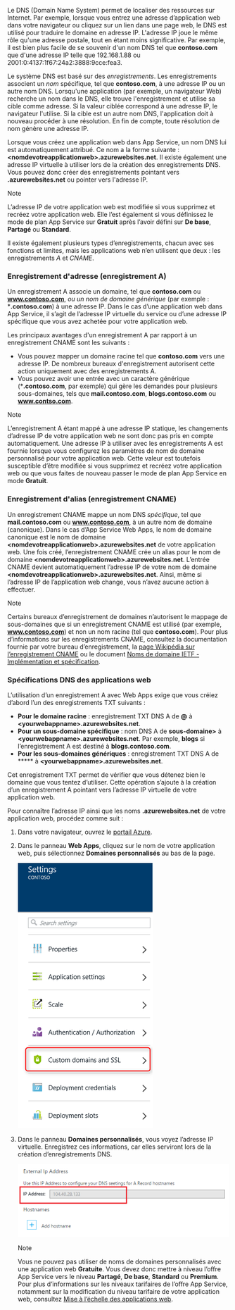 Le DNS (Domain Name System) permet de localiser des ressources sur Internet. Par exemple, lorsque vous entrez une adresse d’application web dans votre navigateur ou cliquez sur un lien dans une page web, le DNS est utilisé pour traduire le domaine en adresse IP. L'adresse IP joue le même rôle qu'une adresse postale, tout en étant moins significative. Par exemple, il est bien plus facile de se souvenir d'un nom DNS tel que **contoso.com** que d'une adresse IP telle que 192.168.1.88 ou 2001:0:4137:1f67:24a2:3888:9cce:fea3.

Le système DNS est basé sur des *enregistrements*. Les enregistrements associent un *nom* spécifique, tel que **contoso.com**, à une adresse IP ou un autre nom DNS. Lorsqu'une application (par exemple, un navigateur Web) recherche un nom dans le DNS, elle trouve l'enregistrement et utilise sa cible comme adresse. Si la valeur ciblée correspond à une adresse IP, le navigateur l'utilise. Si la cible est un autre nom DNS, l'application doit à nouveau procéder à une résolution. En fin de compte, toute résolution de nom génère une adresse IP.

Lorsque vous créez une application web dans App Service, un nom DNS lui est automatiquement attribué. Ce nom a la forme suivante : **&lt;nomdevotreapplicationweb&gt;.azurewebsites.net**. Il existe également une adresse IP virtuelle à utiliser lors de la création des enregistrements DNS. Vous pouvez donc créer des enregistrements pointant vers **.azurewebsites.net** ou pointer vers l'adresse IP.

> [!NOTE]
> L’adresse IP de votre application web est modifiée si vous supprimez et recréez votre application web. Elle l’est également si vous définissez le mode de plan App Service sur **Gratuit** après l’avoir défini sur **De base**, **Partagé** ou **Standard**.
> 
> 

Il existe également plusieurs types d’enregistrements, chacun avec ses fonctions et limites, mais les applications web n’en utilisent que deux : les enregistrements *A* et *CNAME*.

### Enregistrement d'adresse (enregistrement A)
Un enregistrement A associe un domaine, tel que **contoso.com** ou **www.contoso.com**, *ou un nom de domaine générique* (par exemple : ***.contoso.com**) à une adresse IP. Dans le cas d’une application web dans App Service, il s’agit de l’adresse IP virtuelle du service ou d’une adresse IP spécifique que vous avez achetée pour votre application web.

Les principaux avantages d'un enregistrement A par rapport à un enregistrement CNAME sont les suivants :

* Vous pouvez mapper un domaine racine tel que **contoso.com** vers une adresse IP. De nombreux bureaux d'enregistrement autorisent cette action uniquement avec des enregistrements A.
* Vous pouvez avoir une entrée avec un caractère générique (***.contoso.com**, par exemple) qui gère les demandes pour plusieurs sous-domaines, tels que **mail.contoso.com**, **blogs.contoso.com** ou **www.contso.com**.

> [!NOTE]
> L’enregistrement A étant mappé à une adresse IP statique, les changements d’adresse IP de votre application web ne sont donc pas pris en compte automatiquement. Une adresse IP à utiliser avec les enregistrements A est fournie lorsque vous configurez les paramètres de nom de domaine personnalisé pour votre application web. Cette valeur est toutefois susceptible d’être modifiée si vous supprimez et recréez votre application web ou que vous faites de nouveau passer le mode de plan App Service en mode **Gratuit**.
> 
> 

### Enregistrement d'alias (enregistrement CNAME)
Un enregistrement CNAME mappe un nom DNS *spécifique*, tel que **mail.contoso.com** ou **www.contoso.com**, à un autre nom de domaine (canonique). Dans le cas d’App Service Web Apps, le nom de domaine canonique est le nom de domaine **&lt;nomdevotreapplicationweb>.azurewebsites.net** de votre application web. Une fois créé, l’enregistrement CNAME crée un alias pour le nom de domaine **&lt;nomdevotreapplicationweb>.azurewebsites.net**. L’entrée CNAME devient automatiquement l’adresse IP de votre nom de domaine **&lt;nomdevotreapplicationweb>.azurewebsites.net**. Ainsi, même si l’adresse IP de l’application web change, vous n’avez aucune action à effectuer.

> [!NOTE]
> Certains bureaux d’enregistrement de domaines n’autorisent le mappage de sous-domaines que si un enregistrement CNAME est utilisé (par exemple, **www.contoso.com**) et non un nom racine (tel que **contoso.com**). Pour plus d’informations sur les enregistrements CNAME, consultez la documentation fournie par votre bureau d’enregistrement, la <a href="http://en.wikipedia.org/wiki/CNAME_record">page Wikipédia sur l’enregistrement CNAME</a> ou le document <a href="http://tools.ietf.org/html/rfc1035">Noms de domaine IETF - Implémentation et spécification</a>.
> 
> 

### Spécifications DNS des applications web
L’utilisation d’un enregistrement A avec Web Apps exige que vous créiez d’abord l’un des enregistrements TXT suivants :

* **Pour le domaine racine** : enregistrement TXT DNS A de **@** à **&lt;yourwebappname&gt;.azurewebsites.net**.
* **Pour un sous-domaine spécifique** : nom DNS A de **sous-domaine>** à **&lt;yourwebappname&gt;.azurewebsites.net**. Par exemple, **blogs** si l’enregistrement A est destiné à **blogs.contoso.com**.
* **Pour les sous-domaines génériques** : enregistrement TXT DNS A de ***** à **&lt;yourwebappname&gt;.azurewebsites.net**.

Cet enregistrement TXT permet de vérifier que vous détenez bien le domaine que vous tentez d’utiliser. Cette opération s’ajoute à la création d’un enregistrement A pointant vers l’adresse IP virtuelle de votre application web.

Pour connaître l’adresse IP ainsi que les noms **.azurewebsites.net** de votre application web, procédez comme suit :

1. Dans votre navigateur, ouvrez le [portail Azure](https://portal.azure.com).
2. Dans le panneau **Web Apps**, cliquez sur le nom de votre application web, puis sélectionnez **Domaines personnalisés** au bas de la page.
   
    ![](./media/custom-dns-web-site/dncmntask-cname-6.png)
3. Dans le panneau **Domaines personnalisés**, vous voyez l’adresse IP virtuelle. Enregistrez ces informations, car elles serviront lors de la création d’enregistrements DNS.
   
    ![](./media/custom-dns-web-site/virtual-ip-address.png)
   
   > [!NOTE]
   > Vous ne pouvez pas utiliser de noms de domaines personnalisés avec une application web **Gratuite**. Vous devez donc mettre à niveau l’offre App Service vers le niveau **Partagé**, **De base**, **Standard** ou **Premium**. Pour plus d’informations sur les niveaux tarifaires de l’offre App Service, notamment sur la modification du niveau tarifaire de votre application web, consultez [Mise à l’échelle des applications web](../articles/app-service-web/web-sites-scale.md).
   > 
   > 

<!---HONumber=AcomDC_0824_2016-->